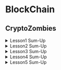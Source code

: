 # BlockChain

## CryptoZombies 
<details>
<summary>Lesson1 Sum-Up</summary>
<div markdown="1">       

- **상태변수** : 
    컨트랙트 저장소에 영구적으로 저장 (이더리움 블록체인에 기록됨)

- **구조체**: 
    여러 특성을 가진, 보다 복잡한 자료형 생성

- **배열**

    1. 정적 배열 : string[5] stringArray;
    2. 동적 배열 : uint[] dynamicArray;
    구조체의 동적 배열을 생성하면 (db처럼) 컨트랙트에 구조화된 데이터를 저장하는 데 유용
    public 으로 선언 (getter 메소드 자동 생성)
     -> 다른 컨트랙트들이 해당 배열 read only 가능, 컨트랙트에 공개 데이터 저장 시 유용
     ex) 좀비 군대를 저장하고 다른 앱에 공개하고 싶은 경우 

- **구조체 생성하고 배열에 추가하기**

    Person satoshi = Person(172, "Satoshi");
    people.push(satoshi);
    -> people.push(Person(16, "Vitalik"));

- **함수**

    function 으로 시작, 함수 인자명은 언더스코어로 시작해서 전역변수와 구별
    private 함수 만들기
    : private 은 컨트랙트 내의 다른 함수들만이 이 함수를 호출해 사용할 수 있도록 해준다. (공개 범위 설정)
    private 키워드는 함수명 다음에 적고, 함수명은 언더바로 시작

    ``` Solidity 
        /** 함수의 반환값과 함수 제어자 */

        string greeting = "What's up dog";

        function sayHello() public view returns (string) {
        return greeting;
        }
    ```

- **상태 제어자**

    1. view : 함수가 데이터를 보기만 하고 변경 x
    2. pure : 함수가 앱에서 어떤 데이터도 접근 x ex) 연산 값 돌려주는 함수

- **Keccak256**

    : 이더리움은 sha3의 한 버전인 keccak256 을 내장 해시 함수로 가짐
    입력 스트링을 랜덤 256비트 16진수로 매핑

- **형변환**

    uint8 c = a * uint8(b); 

- **이벤트**

    : 앱 사용자 단에서 어떤 액션이 발생했을 때, 컨트랙트가 블록체인 상에서 의사소통하는 방법

    ```Solidity
        event IntegersAdded(uint x, uint y, uint result); // 이벤트 선언

        function add(uint _x, uint _y) public {
            uint result = _x + _y;
            
            // 이벤트 실행 -> 앱에게 add 함수가 실행되었음을 알림:
            IntegersAdded(_x, _y, result);
            return result;
        }

        ...

        YourContract.IntegersAdded(function(error, result) {
        // 결과와 관련된 행동을 취한다
        })
    ```
</div>
</details>

<details>
<summary>Lesson2 Sum-Up</summary>
<div markdown="2">     

- **주소**

    이더리움 블록체인은 "계정"으로 이루어져 있고, 계정은 "이더(ether)"의 잔액을 가짐
    각 계정은 식별자인 주소를 가지고 있음

- **매핑**

    : 키 - 값 (키 => 값) 저장소, 데이터 저장 및 검색에 이용
    ```Solidity
        // 금융 앱용으로, 유저의 계좌 잔액을 보유하는 uint를 저장한다: 
        mapping (address => uint) public accountBalance;
        // 혹은 userID로 유저 이름을 저장/검색하는 데 매핑을 쓸 수도 있다 
        mapping (uint => string) userIdToName;
    ```

- **msg.sender**

    : 현재 함수를 호출한 사람(혹은 스마트 컨트랙트)의 주소를 가리킴, 모든 함수에서 이용 가능한 전역 변수
    
    이더리움 블록체인의 보안성과 관련 - 다른 사람의 데이터를 변결하기 위해서는 해당 이더리움 주소와 관련된 개인키를 훔치는 것 외에 방법이 없음

    ```Solidity
        zombieToOwner[id] = msg.sender; // id에 대해 msg.sender 저장
        ownerZombieCount[msg.sender]++;
    ```

- **require**

    require을 활용하면 특정 조건이 False일 때 함수가 에러 메시지를 발생시키고 실행 중지

    ```Solidity
    // sayHiToVitalik("Vitalik") 로 실행 시 "Hi!" 리턴 / 그 외 값을 인자로 넣어 실행하면 실행 x
        require(keccak256(_name) == keccak256("Vitalik")); 
    ```

- **상속**

    ```Solidity
    contract BabyDoge is Doge { } // BabyDoge 가 Doge 를 상속받음
    ```

- **Storage vs Memory**

    대부분 솔리디티가 자동 처리해주지만, 구조체/배열을 처리할 때는 필수로 사용하기 !!
    1. Storage : 블록체인 상에서 영구적으로 저장되는 변수 (like 하드디스크)
    2. Memory : 임시 저장되는 변수 - 컨트랙트 함수에 대한 외부 호출들이 일어나는 사이에 지워진다. (like RAM)

- **함수 접근 제어자 ++**

    1. public
    2. private
    3. internal : 함수가 정의된 컨트랙트를 상속하는 컨트랙트에서도 접근이 가능 (자바에서 protected와 비슷)
    4. external : 함수가 컨트랙트 밖에서만 호출될 수 있고 컨트랙트 내의 다른 함수에 의해 호출될 수 없다 !! - 왜 필요한지는 나중에..

- **인터페이스**

    블록체인 상에 있으면서 본인이 소유하지 않은 컨트랙트와 상호작용하기 위해 정의
    
    컨트랙트 정의와 비슷하지만, *다른 컨트랙트와 상호작용하기 위해 사용되는 함수*만을 선언할 뿐 다른 함수나 상태변수 언급 x (뼈대 느낌)

    ```Solidity
    contract NumberInterface {
      function getNum(address _myAddress) public view returns (uint);
    }
    ```
    
- **다수의 반환값 처리**

    ```Solidity
    function multipleReturns() internal returns(uint a, uint b, uint c) {
      return (1, 2, 3);
    }

    function processMultipleReturns() external {
      uint a;
      uint b;
      uint c;
      // 다음과 같이 다수 값을 할당한다:
      (a, b, c) = multipleReturns();
    }

    // 혹은 단 하나의 값에만 관심이 있을 경우: 
    function getLastReturnValue() external {
      uint c;
      // 다른 필드는 빈칸으로 놓기만 하면 된다: 
      (,,c) = multipleReturns();
    }
    ```

</div>
</details>

<details>
<summary>Lesson3 Sum-Up</summary>
<div markdown="3">  

- **이더리움 DApp 의 특징**
     
     1. 불변성
     
     이더리움에 컨트랙트를 배포하고 나면 컨트랙트는 변하지 않고 수정이 불가 = 컨트랙트로 배포한 최초의 코드가 항상 블록체인에 영구 존재 
     
     -> 보안 이슈 : 코드에 결점이 있다면 이후에 고칠 방법이 없다.. / 그러나 검증을 했다면, 누구도 배포 이후에 예상치 못한 결과를 발생시키지 못한다.

     2. 외부 의존성

     블록체인 외부 데이터(예를 들면 크립토키티 컨트랙트)에 버그가 생기면 본인의 DApp까지 작동하지 못할 수 있고 수정이 불가능하게 된다. 따라서 본인 댑의 중요한 일부를 수정할 수 있도록 가변 데이터/함수를 사용한다. 
     
- **Ownable 컨트랙트**

    ```Solidity
    /**
    * @title Ownable
    * @dev The Ownable contract has an owner address, and provides basic authorization control
    * functions, this simplifies the implementation of "user permissions".
    */
    contract Ownable {
      address public owner;
      event OwnershipTransferred(address indexed previousOwner, address indexed newOwner);

    /**
    * @dev The Ownable constructor sets the original `owner` of the contract to the sender
    * account.
    */
    function Ownable() public {
        owner = msg.sender;
    }

    /**
    * @dev Throws if called by any account other than the owner.
    */
    modifier onlyOwner() {
        require(msg.sender == owner);
        _;
    }

    /**
    * @dev Allows the current owner to transfer control of the contract to a newOwner.
    * @param newOwner The address to transfer ownership to.
    */
    function transferOwnership(address newOwner) public onlyOwner {
        require(newOwner != address(0));
        OwnershipTransferred(owner, newOwner);
        owner = newOwner;
    }
    }
    ```

     -> **onlyOwner()** 에 대해 더 살펴보자 !! <-
    
    ```Solidity
    function likeABoss() external onlyOwner {
        LaughManiacally("Muahahahaha");
    }
    ```

    위 코드의 예시에서, likeABoss() 함수 호출 시 사용자 정의 제어자인 onlyOwner 이 먼저 실행 -> onlyOwner 의 _; 부분에서 likeABoss 함수로 돌아와 코드 실행

    제어자 사용하는 방법들 중 require 체크를 넣는 것이 일반적이다.

    참고 : 소유자가 컨트랙트에 특별 권한을 갖도록 하는 것은 자주 필요하지만, 백도어 함수가 추가될 수도 있고 여러 방식으로 권한 관련 악용될 수 있다 !!

- **가스**

    : 이더리움 DApp이 사용하는 연료로, 솔리디티에서는 사용자들이 다른 사람의 DApp 함수를 실행할 때마다 "가스"를 지불해야 함. 사용자는 이더(ETH) 로 가스를 사기 때문에 다른 사용자의 함수를 실행하기 위해서는 ETH 소모 필요

    가스 비용은 그 연산을 수행하는 데에 소모되는 컴퓨팅 자원의 양이 결정하며, 함수 로직의 복잡성에 따라 다르다.

    왜 !! 필요한가 ??
    
        -> 이더리움은 안전하지만 크고 느리다. 누군가 무한 반복문을 써서 네트워크를 방해하거나 자원소모가 큰 연산을 씀으로써 자원 낭비를 하지 않도록 만드는 것이 이더리움의 철학이었기 때문에 가스가 필요한 것 !!

    **가스 사용 최적화**
    1. 구조체 압축 
    
        : uint는 기본 256이므로 가능하다면 uint32 등으로 축소하자

    2. view 사용 (중요)

        : view 함수는 *외부에서 호출되었을 때* (동일 컨트랙트 내의 다른 함수 내부 호출은 해당 x) 가스를 전혀 소모하지 않음. 블록체인 상에서 실제로 어떤 것도 수정하지 않기 때문 !! 

    3. storage 점검

        : storage는 영구 기록용이기 땨문에 비쌈. 진짜 필요한 경우가 아니면 memory로 변경하는 방법을 고려하자 !!

        참고 : 메모리에 배열 선언하기 / 메모리 배열은 *반드시 길이 인수와 함께 생성되어야 함*

        `uint[] memory values = new uint[](3);`


- **시간단위**

    now는 현재의 유닉스 타임스탬프 값을 반환

    ```Solidity
    uint lastUpdated;

    // `lastUpdated`를 `now`로 설정
    function updateTimestamp() public {
    lastUpdated = now;
    }

    // `updateTimestamp`가 호출된 뒤 5분이 지났으면 `true`를, 5분이 아직 지나지 않았으면 `false`를 반환
    function fiveMinutesHavePassed() public view returns (bool) {
    return (now >= (lastUpdated + 5 minutes));
    }
    ```
- **인수를 가지는 함수 제어자**
    
    ```Solidity
    // 사용자의 나이를 저장하기 위한 매핑
    mapping (uint => uint) public age;

    // 사용자가 특정 나이 이상인지 확인하는 제어자
    modifier olderThan(uint _age, uint _userId) {
      require (age[_userId] >= _age);
      _;
    }

    // `olderThan` 제어자를 인수와 함께 호출:
    function driveCar(uint _userId) public olderThan(16, _userId) {
      // 필요한 함수 내용들
    }
    ```

</div>
</details>

<details>
<summary>Lesson4 Sum-Up</summary>
<div markdown="4">  

- **payable 제어자**

    이더리움에서는 돈(_이더_), 데이터(transaction payload), 그리고 컨트랙트 코드 자체 모두 이더리움 위에 존재하기 때문에 함수를 실행하는 동시에 컨트랙트에 돈을 지불하는 것이 가능

    ```Solidity
    contract OnlineStore {
    function buySomething() external payable {
        // 함수 실행에 0.001이더가 보내졌는지 확실히 하기 위해 확인:
        require(msg.value == 0.001 ether);
        // 보내졌다면, 함수를 호출한 자에게 디지털 아이템을 전달하기 위한 내용 구성:
        transferThing(msg.sender);
    }
    }
    ```

- **출금**

    컨트랙트로 이더를 보내면 이더리움 계좌에 이더가 저장되고 갇힘 -> 컨트랙트로부터 이더를 인출하는 함수 필요

    ```Solidity
    contract GetPaid is Ownable {
        function withdraw() external onlyOwner {
            owner.transfer(this.balance);
        }
    }
    ```

    **transfer** 함수 사용
    
    : 이더를 특정 주소로 전달할 수 있게 함. 위 예시에서 this.balance는 컨트랙트에 저장되어 있는 전체 잔액을 반환한다.

    ```Solidity
    uint itemFee = 0.001 ether;
    msg.sender.transfer(msg.value - itemFee);
    ```
    (누군가 한 아이템에 대해 초과 지불을 했을 때, 이더를 msg.sender로 되돌려주는 예시)

- **난수 생성** (솔리디티에서는 안전한 난수 생성이 어렵다)

    - keccak256 해시 함수 사용

    ```Solidity
    // Generate a random number between 1 and 100:
    uint randNonce = 0;
    uint random = uint(keccak256(now, msg.sender, randNonce)) % 100; // %100은 마지막 두자리만 취하기 위함
    randNonce++;
    uint random2 = uint(keccak256(now, msg.sender, randNonce)) % 100;
    ```

</div>
</details>

<details>
<summary>Lesson5 Sum-Up</summary>
<div markdown="5">  

- **토큰**

    이더리움에서 토큰은 몇몇 공통 규약을 따르는 스마트 컨트랙트. 즉 다른 모든 토큰 컨트랙트가 사용하는 표준 함수 집합을 구현하는 것. 

    ex) 
    
    `transfer(address _to, uint256 _value)`

    `balanceOf(address _owner)`

    기본적으로 토큰은 그저 하나의 컨트랙트이다. 그 안에서 누가 얼마나 많은 토큰을 갖고 있는지 기록하고 함수를 이용해 사용자들이 토큰을 다른 주소로 전송할 수 있게 해준다 !!

    WHY 이렇게 할까 ??
    
    -> 모든 ERC20 토큰들이 똑같은 이름의 동일한 함수 집합을 공유하기 때문에 이 토큰들에 똑같은 방식으로 상호작용이 가능 : 만약 본인이 ERC20 토큰과 상호작용할 수 있는 앱을 하나 만든다면, 새로운 토큰의 컨트랙트 주소를 끼워넣는 것만으로 다른 어떤 ERC20 토큰과도 상호작용이 가능하다 !! 

    ex) 거래소 - 새로운 ERC20 토큰을 상장할 때, 실제로는 이 거래소에서 통신이 가능한 또 하나의 스마트 컨트랙트를 추가하는 것이다. 사용자들은 이 컨트랙트에 거래소의 지갑 주소에 토큰을 보내라고 할 수 있고 / 거래소에서는 이 컨트랙트에 사용자들이 출금을 신청하면 토큰을 다시 돌려보내라고 할 수 있다.

    - 토큰의 종류
    
        ERC20 - 위처럼 화폐처럼 사용되는 토큰에 적합

        ERC721 - 교체 불가. 분할이 불가하기 때문에 전체 단위로만 거래할 수 있고 각각의 토큰은 유일한 ID를 갖는다. ex) 크립토좀비, 크립토 수집품
        
        ERC721 표준은 아래와 같다.

        ```Solidity
        contract ERC721 {
        event Transfer(address indexed _from, address indexed _to, uint256 _tokenId);
        event Approval(address indexed _owner, address indexed _approved, uint256 _tokenId);

        // balanceOf : address를 받아 해당 address가 토큰을 얼마나 가지고 있는지 반환
        function balanceOf(address _owner) public view returns (uint256 _balance);
        // ownerOf : 토큰 ID(좀비 ID)를 받아 이를 소유하고 있는 사람의 address를 반환
        function ownerOf(uint256 _tokenId) public view returns (address _owner);

        // 토큰 전송의 두가지 방법
        <!-- 1. 토큰 소유자가 transfer 호출 (takeOwnership과 동일한 로직, 순서만 반대 - 전자는 토큰을 보내는 사람이 함수 호출, 후자는 받는 사람이 호출)
        2. 토큰 소유자가 approve 호출 
            -> 이후에 mapping(uint256 => address) 를 사용해 컨트랙트에 누가 해당 토큰을 가질 수 있도록 허가받았는지 저장
            -> 누군가 takeOwnership 호출하면 해당 컨트랙트는 이 msg.sender가 소유자로부터 토큰을 받을 수 있게 허가받았는지 확인하고 전송 -->
        function transfer(address _to, uint256 _tokenId) public;
        function approve(address _to, uint256 _tokenId) public;
        function takeOwnership(uint256 _tokenId) public;
        }
        ```

- **컨트랙트 보안 강화 : 오버플로우와 언더플로우**
    
    ```Solidity
    uint8 number = 255;
    number++; // 256이 아닌 0이 됨 -> 오버플로우
    // 언더플로우는 이와 유사하게 0 값을 가진 uint8에서 1을 빼면 255와 같아지는 것
    ```

    -> **SafeMath** 라이브러리 사용하기 !!

    `using SafeMath for uint256;`

    ```Solidity
    function add(uint256 a, uint256 b) internal pure returns (uint256) {
        uint256 c = a + b;
        assert(c >= a);
        return c;
    }
    ```

    assert 구문으로 합한 결과가 더 큼을 보장함으로써 오버플로우를 막아준다. 

    assert는 조건을 만족하지 않으면 에러를 발생시킨다는 점에서 require와 비슷하다. 그러나 assert와 require의 차이점은, require은 함수 실행이 실패하면 남은 가스를 사용자에게 되돌려 주지만, assert는 그렇지 않다는 것 -> assert 는 오버플로우와 같이 코드가 심각하게 잘못 실행되는 경우 사용

    결과적으로 SafeMath 를 사용하기 위해서 코드는

    `myUint++; `
    
    를 아래와 같이 변경해줄 수 있다 !!
    
    `myUint = myUint.add(1);`

- **주석**

    natspec 표준 주석으로 /// 사용

</div>
</details>